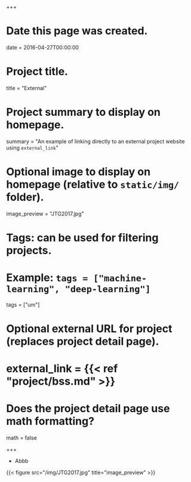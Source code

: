 +++
# Date this page was created.
date = 2016-04-27T00:00:00

# Project title.
title = "External"

# Project summary to display on homepage.
summary = "An example of linking directly to an external project website using `external_link`"

# Optional image to display on homepage (relative to `static/img/` folder).
image_preview = "JTG2017.jpg"

# Tags: can be used for filtering projects.
# Example: `tags = ["machine-learning", "deep-learning"]`

tags = ["um"]

# Optional external URL for project (replaces project detail page).
# external_link = {{< ref "project/bss.md" >}}

# Does the project detail page use math formatting?
math = false

+++

- Abbb

{{< figure src="/img/JTG2017.jpg" title="image_preview" >}}
